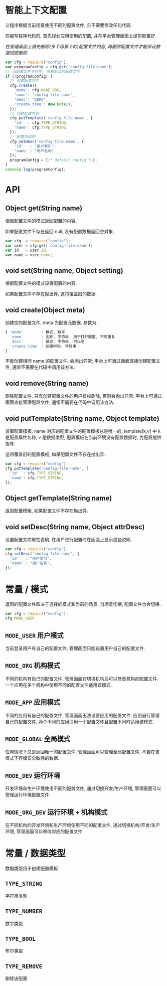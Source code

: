 # 智能上下文配置

让程序根据当前场景使用不同的配置文件, 且不需要修改任何代码.

在编写程序代码前, 首先规划应用使用的配置, 并在平台管理画面上提前配置好.

*在管理画面上首先删除(多个场景下的)配置文件内容, 再删除配置文件才能保证数据彻底删除.*

```js
var cfg = require("config");
var programConfig = cfg.get("config-file-name");
// 当配置文件不存在, 创建默认的配置文件
if (!programConfig) {
  // 创建配置文件
  cfg.create({
    'mode': cfg.MODE_ORG,
    'name': "config-file-name",
    'desc': "DEMO",
    'create_time': new Date(),
  });
  // 创建配置内容
  cfg.putTemplate('config-file-name', {
    'id'  : cfg.TYPE_STRING,
    'name': cfg.TYPE_STRING,
  });
  // 配置项说明
  cfg.setDesc('config-file-name', {
    'id'   : "用户索引",
    'name' : "用户名称",
  });
  programConfig = {/* default config */};
}
console.log(programConfig);
```

# API


## Object get(String name)

根据配置文件的模式返回配置的内容.

如果配置文件不存在返回 null, 没有配置数据返回空对象.


```js
var cfg  = require("config");
var user = cfg.get('config-file-name');
var id   = user.id;
var name = user.name;
```

## void set(String name, Object setting)

根据配置文件的模式设置配置的内容.

如果配置文件不存在抛出异, 这将覆盖旧的数据.


## void create(Object meta)

创建空的配置文件, meta 为配置元数据, 参数为:

```js
{ 'mode'        : 模式, 数字
  'name'        : 名称, 字符串, 用于打开配置, 不可重复
  'desc'        : 描述, 字符串, 可以空
  'create_time' : 创建时间, 字符串
}
```

不能创建相同 name 的配置文件, 会抛出异常; 
平台上可通过画面直接创建配置文件, 通常不需要在代码中调用该方法.


## void remove(String name)

删除配置文件, 只有创建配置文件的用户有权删除, 否则会抛出异常.
平台上可通过画面直接管理配置文件, 通常不需要在代码中调用该方法.


## void putTemplate(String name, Object template)

设置配置模板, name 对应的配置文件的配置模板总是唯一的, 
template[k,v] 中 k 是配置属性名称, v 是数据类型, 
配置模板在当前环境没有配置数据时, 为配置提供指导.

这将覆盖旧的配置模板, 如果配置文件不存在抛出异.

```js
var cfg = require("config");
cfg.putTemplate('config-file-name', {
  'id'  : cfg.TYPE_STRING,
  'name': cfg.TYPE_STRING,
});
```


## Object getTemplate(String name)

返回配置模板, 如果配置文件不存在抛出异.


## void setDesc(String name, Object attrDesc) 

设置配置文件属性说明, 在用户进行配置时在画面上显示这些说明.

```js
var cfg = require("config");
cfg.setDesc('config-file-name', {
  'id'   : "用户索引",
  'name' : "用户名称",
});
```


# 常量 / 模式

返回的配置文件取决于选择的模式和当前的场景, 
当场景切换, 配置文件也会切换.

```js
var cfg = require("config");
cfg.MODE_USER
```

## `MODE_USER` 用户模式

当前登录用户有自己的配置文件, 管理画面只能设置用户自己的配置文件.

## `MODE_ORG` 机构模式

不同的机构有自己的配置文件, 管理画面在切换机构后可以修改机构的配置文件.
一个应用在多个机构中使用不同的配置文件适用该模式.

## `MODE_APP` 应用模式

不同的应用有自己的配置文件, 管理画面无法设置应用的配置文件, 
应用自行管理自己的配置文件, 两个不同的应用引用一个配置文件且配置不同时适用该模式.

## `MODE_GLOBAL` 全局模式

任何情况下总是返回唯一的配置文件, 管理画面可以管理全局配置文件,
不要在该模式下存储安全敏感的数据.

## `MODE_DEV` 运行环境

开发环境和生产环境使用不同的配置文件, 通过切换开发/生产环境, 
管理画面可以管理运行环境配置文件.

## `MODE_ORG_DEV` 运行环境 + 机构模式

在不同机构的开发环境和生产环境使用不同的配置文件, 
通过切换机构/开发/生产环境, 管理画面可以修改对应的配置文件.



# 常量 / 数据类型

数据类型用于创建配置模板

## `TYPE_STRING`

字符串类型

## `TYPE_NUMBER`

数字类型

## `TYPE_BOOL`

布尔类型

## `TYPE_REMOVE`

删除该配置